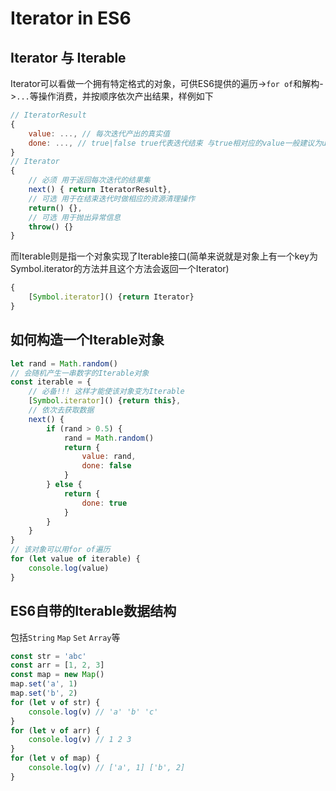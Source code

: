 # Iterator in ES6
## Iterator 与 Iterable
Iterator可以看做一个拥有特定格式的对象，可供ES6提供的遍历->`for of`和解构->`...`等操作消费，并按顺序依次产出结果，样例如下
```js
// IteratorResult
{
	value: ..., // 每次迭代产出的真实值
	done: ..., // true|false true代表迭代结束 与true相对应的value一般建议为undefined
}
// Iterator
{
	// 必须 用于返回每次迭代的结果集
	next() { return IteratorResult},
	// 可选 用于在结束迭代时做相应的资源清理操作
	return() {},
	// 可选 用于抛出异常信息
	throw() {}
}
```
而Iterable则是指一个对象实现了Iterable接口(简单来说就是对象上有一个key为Symbol.iterator的方法并且这个方法会返回一个Iterator)
```js
{
	[Symbol.iterator]() {return Iterator}
}
```

## 如何构造一个Iterable对象
```js
let rand = Math.random()
// 会随机产生一串数字的Iterable对象
const iterable = {
	// 必备!!! 这样才能使该对象变为Iterable
	[Symbol.iterator]() {return this},
	// 依次去获取数据
	next() {
		if (rand > 0.5) {
			rand = Math.random()
			return {
				value: rand,
				done: false
			}
		} else {
			return {
				done: true
			}
		}
	}
}
// 该对象可以用for of遍历
for (let value of iterable) {
	console.log(value)
}
```

## ES6自带的Iterable数据结构
包括`String` `Map` `Set` `Array`等
```js
const str = 'abc'
const arr = [1, 2, 3]
const map = new Map()
map.set('a', 1)
map.set('b', 2)
for (let v of str) {
	console.log(v) // 'a' 'b' 'c'
}
for (let v of arr) {
	console.log(v) // 1 2 3
}
for (let v of map) {
	console.log(v) // ['a', 1] ['b', 2]
}
```
